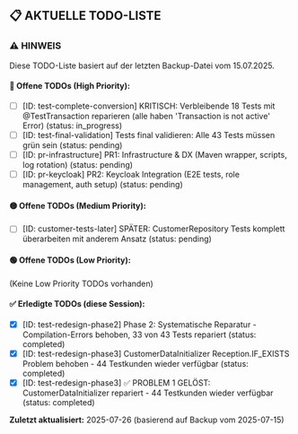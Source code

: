 ## 📋 AKTUELLE TODO-LISTE

### ⚠️ HINWEIS
Diese TODO-Liste basiert auf der letzten Backup-Datei vom 15.07.2025.

#### 🔴 Offene TODOs (High Priority):
- [ ] [ID: test-complete-conversion] KRITISCH: Verbleibende 18 Tests mit @TestTransaction reparieren (alle haben 'Transaction is not active' Error) (status: in_progress)
- [ ] [ID: test-final-validation] Tests final validieren: Alle 43 Tests müssen grün sein (status: pending)
- [ ] [ID: pr-infrastructure] PR1: Infrastructure & DX (Maven wrapper, scripts, log rotation) (status: pending)
- [ ] [ID: pr-keycloak] PR2: Keycloak Integration (E2E tests, role management, auth setup) (status: pending)

#### 🟡 Offene TODOs (Medium Priority):
- [ ] [ID: customer-tests-later] SPÄTER: CustomerRepository Tests komplett überarbeiten mit anderem Ansatz (status: pending)

#### 🟢 Offene TODOs (Low Priority):
(Keine Low Priority TODOs vorhanden)

#### ✅ Erledigte TODOs (diese Session):
- [x] [ID: test-redesign-phase2] Phase 2: Systematische Reparatur - Compilation-Errors behoben, 33 von 43 Tests repariert (status: completed)
- [x] [ID: test-redesign-phase3] CustomerDataInitializer Reception.IF_EXISTS Problem behoben - 44 Testkunden wieder verfügbar (status: completed)
- [x] [ID: test-redesign-phase3] ✅ PROBLEM 1 GELÖST: CustomerDataInitializer repariert - 44 Testkunden wieder verfügbar (status: completed)

**Zuletzt aktualisiert:** 2025-07-26 (basierend auf Backup vom 2025-07-15)
